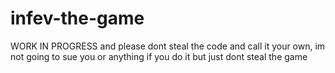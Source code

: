 # infev-the-game
WORK IN PROGRESS
and please dont steal the code and call it your own, im not going to sue you or anything if you do it but just dont steal the game
